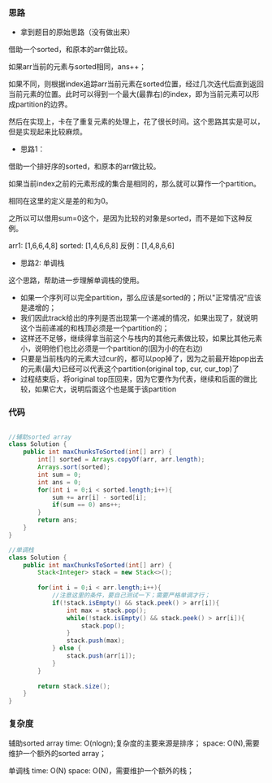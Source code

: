 ### 思路

- 拿到题目的原始思路（没有做出来）

借助一个sorted，和原本的arr做比较。

如果arr当前的元素与sorted相同，ans++；

如果不同，则根据index追踪arr当前元素在sorted位置，经过几次迭代后直到返回当前元素的位置。此时可以得到一个最大(最靠右)的index，即为当前元素可以形成partition的边界。

然后在实现上，卡在了重复元素的处理上，花了很长时间。这个思路其实是可以，但是实现起来比较麻烦。

- 思路1：

借助一个排好序的sorted，和原本的arr做比较。

如果当前index之前的元素形成的集合是相同的，那么就可以算作一个partition。

相同在这里的定义是差的和为0。

之所以可以借用sum=0这个，是因为比较的对象是sorted，而不是如下这种反例。

arr1: [1,6,6,4,8]
sorted: [1,4,6,6,8]
反例：[1,4,8,6,6]

 - 思路2: 
 单调栈

这个思路，帮助进一步理解单调栈的使用。

- 如果一个序列可以完全partition，那么应该是sorted的；所以"正常情况"应该是递增的；
- 我们因此track给出的序列是否出现第一个递减的情况，如果出现了，就说明这个当前递减的和栈顶必须是一个partition的；
- 这样还不足够，继续得拿当前这个与栈内的其他元素做比较，如果比其他元素小，说明他们也比必须是一个partition的(因为小的在右边)
- 只要是当前栈内的元素大过cur的，都可以pop掉了，因为之前最开始pop出去的元素(最大)已经可以代表这个partition(original top, cur, cur_top)了
- 过程结束后，将original top压回来，因为它要作为代表，继续和后面的做比较，如果它大，说明后面这个也是属于该partition


### 代码
```java

//辅助sorted array
class Solution {
    public int maxChunksToSorted(int[] arr) {
        int[] sorted = Arrays.copyOf(arr, arr.length);
        Arrays.sort(sorted);
        int sum = 0;
        int ans = 0;
        for(int i = 0;i < sorted.length;i++){
            sum += arr[i] - sorted[i];
            if(sum == 0) ans++;
        }
        return ans;
    }
}

//单调栈
class Solution {
    public int maxChunksToSorted(int[] arr) {
        Stack<Integer> stack = new Stack<>();
        
        for(int i = 0;i < arr.length;i++){
            //注意这里的条件，要自己测试一下；需要严格单调才行；
            if(!stack.isEmpty() && stack.peek() > arr[i]){
                int max = stack.pop();
                while(!stack.isEmpty() && stack.peek() > arr[i]){
                    stack.pop();
                }
                stack.push(max);
            } else {
                stack.push(arr[i]);
            }
        }
        
        return stack.size();
    }
}
```

### 复杂度

辅助sorted array
time: O(nlogn);复杂度的主要来源是排序；
space: O(N),需要维护一个额外的sorted array；

单调栈
time: O(N)
space: O(N)，需要维护一个额外的栈；